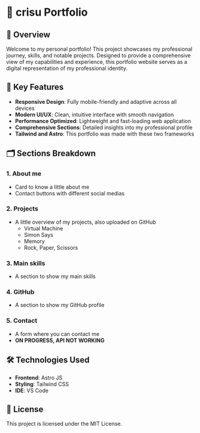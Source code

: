 # 🚀 crisu Portfolio

## 📝 Overview

Welcome to my personal portfolio! This project showcases my professional journey, skills, and notable projects. Designed to provide a comprehensive view of my capabilities and experience, this portfolio website serves as a digital representation of my professional identity.

## 🌟 Key Features

- **Responsive Design**: Fully mobile-friendly and adaptive across all devices
- **Modern UI/UX**: Clean, intuitive interface with smooth navigation
- **Performance Optimized**: Lightweight and fast-loading web application
- **Comprehensive Sections**: Detailed insights into my professional profile
- **Tailwind and Astro**: This portfolio was made with these two frameworks

## 🗂️ Sections Breakdown

### 1. About me
- Card to know a little about me
- Contact buttons with different social medias

### 2. Projects
- A little overview of my projects, also uploaded on GitHub
    - Virtual Machine
    - Simon Says
    - Memory
    - Rock, Paper, Scissors

### 3.  Main skills
- A section to show my main skills

### 4. GitHub
- A section to show my GitHub profile

### 5. Contact
- A form where you can contact me
- **ON PROGRESS, API NOT WORKING**

## 🛠️ Technologies Used

- **Frontend**: Astro JS
- **Styling**: Tailwind CSS
- **IDE**: VS Code

## 📄 License

This project is licensed under the MIT License.
